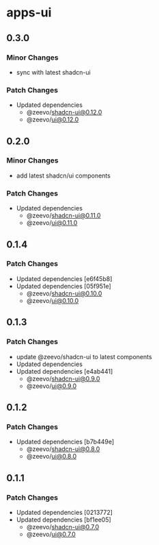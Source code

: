 # apps-ui

## 0.3.0

### Minor Changes

- sync with latest shadcn-ui

### Patch Changes

- Updated dependencies
  - @zeevo/shadcn-ui@0.12.0
  - @zeevo/ui@0.12.0

## 0.2.0

### Minor Changes

- add latest shadcn/ui components

### Patch Changes

- Updated dependencies
  - @zeevo/shadcn-ui@0.11.0
  - @zeevo/ui@0.11.0

## 0.1.4

### Patch Changes

- Updated dependencies [e6f45b8]
- Updated dependencies [05f951e]
  - @zeevo/shadcn-ui@0.10.0
  - @zeevo/ui@0.10.0

## 0.1.3

### Patch Changes

- update @zeevo/shadcn-ui to latest components
- Updated dependencies
- Updated dependencies [e4ab441]
  - @zeevo/shadcn-ui@0.9.0
  - @zeevo/ui@0.9.0

## 0.1.2

### Patch Changes

- Updated dependencies [b7b449e]
  - @zeevo/shadcn-ui@0.8.0
  - @zeevo/ui@0.8.0

## 0.1.1

### Patch Changes

- Updated dependencies [0213772]
- Updated dependencies [bf1ee05]
  - @zeevo/shadcn-ui@0.7.0
  - @zeevo/ui@0.7.0
